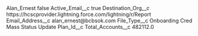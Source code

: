 <?xml version="1.0" encoding="UTF-8"?>
<CustomMetadata xmlns="http://soap.sforce.com/2006/04/metadata" xmlns:xsi="http://www.w3.org/2001/XMLSchema-instance" xmlns:xsd="http://www.w3.org/2001/XMLSchema">
    <label>Alan_Ernest</label>
    <protected>false</protected>
    <values>
        <field>Active_Email__c</field>
        <value xsi:type="xsd:boolean">true</value>
    </values>
    <values>
        <field>Destination_Org__c</field>
        <value xsi:type="xsd:string">https://hcscprovider.lightning.force.com/lightning/r/Report</value>
    </values>
    <values>
        <field>Email_Address__c</field>
        <value xsi:type="xsd:string">alan_ernest@bcbsok.com</value>
    </values>
    <values>
        <field>File_Type__c</field>
        <value xsi:type="xsd:string">Onboarding Cred Mass Status Update</value>
    </values>
    <values>
        <field>Plan_Id__c</field>
        <value xsi:nil="true"/>
    </values>
    <values>
        <field>Total_Accounts__c</field>
        <value xsi:type="xsd:double">482112.0</value>
    </values>
</CustomMetadata>
